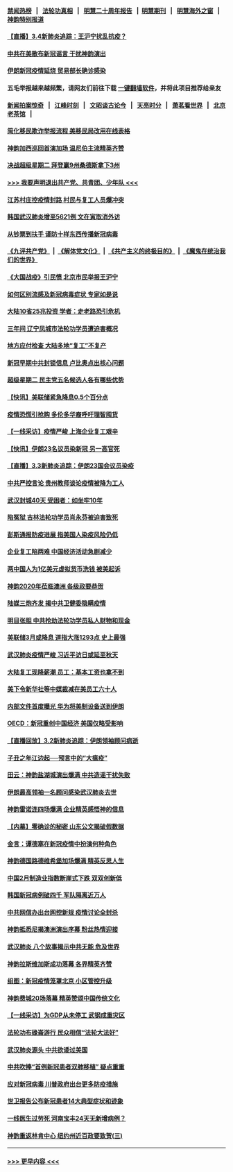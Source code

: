 #### [禁闻热榜](热点新闻.md?=0)  &nbsp;&nbsp;|&nbsp;&nbsp; [法轮功真相](https://github.com/gfw-breaker/truth/blob/master/README.md?=0) &nbsp;&nbsp;|&nbsp;&nbsp; [明慧二十周年报告](https://github.com/gfw-breaker/mh-reports/blob/master/README.md?=0) &nbsp;&nbsp;|&nbsp;&nbsp;[明慧期刊](https://github.com/gfw-breaker/mh-qikan) &nbsp;&nbsp;|&nbsp;&nbsp; [明慧海外之窗](https://github.com/gfw-breaker/mh-news/blob/master/README.md?=0) &nbsp;&nbsp;|&nbsp;&nbsp; [神韵特别报道](https://github.com/gfw-breaker/mh-news/blob/master/shenyun.md?=0)
#### [【直播】3.4新肺炎追踪：王沪宁扰乱抗疫？](../pages/nf4514/n11914571.md?t=03042232) 
#### [中共在美散布新冠谣言 干扰神韵演出](../pages/nf4514/n11910744.md?t=03042232) 
#### [伊朗新冠疫情延烧 贸易部长确诊感染](../pages/nf4514/n11914152.md?t=03042232) 
#### 五毛举报越来越频繁，请网友们前往下载 [一键翻墙软件](https://github.com/gfw-breaker/ssr-accounts)，并将此项目推荐给亲友
#### [新闻拍案惊奇](https://github.com/gfw-breaker/banned-news/blob/master/pages/link4.md) &nbsp;&nbsp;|&nbsp;&nbsp; [江峰时刻](https://github.com/gfw-breaker/banned-news/blob/master/pages/link4.md) &nbsp;&nbsp;|&nbsp;&nbsp; [文昭谈古论今](https://github.com/gfw-breaker/banned-news/blob/master/pages/link4.md) &nbsp;&nbsp;|&nbsp;&nbsp; [天亮时分](https://github.com/gfw-breaker/banned-news/blob/master/pages/link4.md) &nbsp;&nbsp;|&nbsp;&nbsp; [萧茗看世界](https://github.com/gfw-breaker/banned-news/blob/master/pages/link4.md) &nbsp;&nbsp;|&nbsp;&nbsp; [北京老茶馆](https://github.com/gfw-breaker/banned-news/blob/master/pages/link4.md) &nbsp;&nbsp;|&nbsp;&nbsp; 
#### [简化移民欺诈举报流程 美移民局改用在线表格](../pages/nf4514/n11913020.md?t=03042232) 
#### [神韵加西巡回首演加场 温尼伯主流精英齐赞](../pages/nf4514/n11914222.md?t=03042232) 
#### [决战超级星期二 拜登赢9州桑德斯拿下3州](../pages/nf4514/n11913752.md?t=03042232) 
#### [>>> 我要声明退出共产党、共青团、少年队 <<<](https://github.com/begood0513/goodnews/blob/master/quit/letter.md) 
#### [江苏村庄控疫情封路 村民与复工人员爆冲突](../pages/nf4514/n11913885.md?t=03042232) 
#### [韩国武汉肺炎增至5621例 文在寅取消外访](../pages/nf4514/n11913777.md?t=03042232) 
#### [从钞票到扶手 谨防十样东西传播新冠病毒](../pages/nf4514/n11913125.md?t=03042232) 
#### [《九评共产党》](https://github.com/begood0513/9ping.md/blob/master/README.md) &nbsp;|&nbsp; [《解体党文化》](../../../../jtdwh.md/blob/master/README.md)  &nbsp;|&nbsp; [《共产主义的终极目的》](../../../../gczydzjmd.md/blob/master/README.md) &nbsp;|&nbsp; [《魔鬼在统治我们的世界》](../../../../mgztzwmdsj.md/blob/master/README.md) 
#### [《大国战疫》引民愤 北京市民举报王沪宁](../pages/nf4514/n11913352.md?t=03042232) 
#### [如何区别流感及新冠病毒症状 专家如是说](../pages/nf4514/n11913170.md?t=03042232) 
#### [大陆10省25兆投资 学者：走老路恐引危机](../pages/nf4514/n11912861.md?t=03042232) 
#### [三年间 辽宁凤城市法轮功学员遭迫害概况](../pages/nf4514/n11907497.md?t=03042232) 
#### [地方应付检查 大陆多地“复工”不复产](../pages/nf4514/n11912479.md?t=03042232) 
#### [新冠早期中共封锁信息 卢比奥点出核心问题](../pages/nf4514/n11912630.md?t=03042232) 
#### [超级星期二 民主党五名候选人各有哪些优势](../pages/nf4514/n11912510.md?t=03042232) 
#### [【快讯】美联储紧急降息0.5个百分点](../pages/nf4514/n11912406.md?t=03042232) 
#### [疫情恐慌引抢购 多伦多华裔呼吁理智囤货](../pages/nf4514/n11910393.md?t=03042232) 
#### [【一线采访】疫情严峻 上海企业复工艰辛](../pages/nf4514/n11912239.md?t=03042232) 
#### [【快讯】伊朗23名议员染新冠 另一高官死](../pages/nf4514/n11912252.md?t=03042232) 
#### [【直播】3.3新肺炎追踪：伊朗23国会议员染疫](../pages/nf4514/n11912059.md?t=03042232) 
#### [中共严控言论 贵州教师谈论疫情被降为工人](../pages/nf4514/n11911428.md?t=03042232) 
#### [武汉封城40天 受困者：如坐牢10年](../pages/nf4514/n11911305.md?t=03042232) 
#### [陷冤狱 吉林法轮功学员肖永芬被迫害致死](../pages/nf4514/n11909946.md?t=03042232) 
#### [彭斯通报防疫进展 指美国人染疫风险仍低](../pages/nf4514/n11910872.md?t=03042232) 
#### [企业复工陷两难 中国经济活动急剧减少](../pages/nf4514/n11910412.md?t=03042232) 
#### [两中国人为1亿美元虚拟货币洗钱 被美起诉](../pages/nf4514/n11910880.md?t=03042232) 
#### [神韵2020年莅临澳洲 各级政要恭贺](../pages/nf4514/n11901884.md?t=03042232) 
#### [陆媒三炮齐发 揭中共卫健委隐瞒疫情](../pages/nf4514/n11909414.md?t=03042232) 
#### [明目张胆 中共抢劫法轮功学员私人财物和现金](../pages/nf4514/n11910262.md?t=03042232) 
#### [美联储3月或降息 道指大涨1293点 史上最强](../pages/nf4514/n11910630.md?t=03042232) 
#### [武汉肺炎疫情严峻 习近平访日或延至秋天](../pages/nf4514/n11910570.md?t=03042232) 
#### [大陆复工现降薪潮 员工：基本工资也拿不到](../pages/nf4514/n11910316.md?t=03042232) 
#### [美下令新华社等中媒裁减在美员工六十人](../pages/nf4514/n11910256.md?t=03042232) 
#### [内部文件首度曝光 华为将美制设备送到伊朗](../pages/nf4514/n11910211.md?t=03042232) 
#### [OECD：新冠重创中国经济 美国仅略受影响](../pages/nf4514/n11910023.md?t=03042232) 
#### [【直播回放】3.2新肺炎追踪：伊朗领袖顾问病逝](../pages/nf4514/n11909676.md?t=03042232) 
#### [子丑之年江边起──预言中的“大瘟疫”](../pages/nf4514/n11908043.md?t=03042232) 
#### [田云：神韵盐湖城演出爆满 中共造谣干扰失败](../pages/nf4514/n11908418.md?t=03042232) 
#### [伊朗最高领袖一名顾问感染武汉肺炎去世](../pages/nf4514/n11909593.md?t=03042232) 
#### [神韵雷诺连四场爆满 企业精英感悟神的信息](../pages/nf4514/n11909556.md?t=03042232) 
#### [【内幕】零确诊的秘密 山东公文揭破假数据](../pages/nf4514/n11903914.md?t=03042232) 
#### [金言：谭德塞在新冠疫情中扮演何种角色](../pages/nf4514/n11907849.md?t=03042232) 
#### [神韵德国路德维希堡加场爆满 精英反思人生](../pages/nf4514/n11909124.md?t=03042232) 
#### [中国2月制造业指数断崖式下跌 双双创新低](../pages/nf4514/n11909490.md?t=03042232) 
#### [韩国新冠病例破四千 军队隔离近万人](../pages/nf4514/n11909279.md?t=03042232) 
#### [中共网信办出台网控新规 疫情讨论全封杀](../pages/nf4514/n11908545.md?t=03042232) 
#### [神韵抵悉尼揭澳洲演出序幕 粉丝热情迎接](../pages/nf4514/n11907894.md?t=03042232) 
#### [武汉肺炎 八个故事揭示中共无能 危及世界](../pages/nf4514/n11888055.md?t=03042232) 
#### [神韵拉斯维加斯成功落幕 各界精英齐赞](../pages/nf4514/n11908773.md?t=03042232) 
#### [组图：新冠疫情笼罩北京 小区管控升级](../pages/nf4514/n11905532.md?t=03042232) 
#### [神韵费城20场落幕 精英赞颂中国传统文化](../pages/nf4514/n11908666.md?t=03042232) 
#### [【一线采访】为GDP从未停工 武钢成重灾区](../pages/nf4514/n11907787.md?t=03042232) 
#### [法轮功布碌崙游行 民众相信“法轮大法好”](../pages/nf4514/n11907645.md?t=03042232) 
#### [武汉肺炎源头 中共欲诿过美国](../pages/nf4514/n11907665.md?t=03042232) 
#### [中共吹捧“首例新冠患者双肺移植” 疑点重重](../pages/nf4514/n11907615.md?t=03042232) 
#### [应对新冠病毒 川普政府出台更多防疫措施](../pages/nf4514/n11907354.md?t=03042232) 
#### [世卫报告公布新冠患者14大典型症状和迹象](../pages/nf4514/n11907472.md?t=03042232) 
#### [一线医生过劳死 河南宝丰24天无新增病例？](../pages/nf4514/n11907430.md?t=03042232) 
#### [神韵重返林肯中心 纽约州近百政要致贺(三)](../pages/nf4514/n11904356.md?t=03042232) 

----
#### [ >>> 更早内容 <<< ](../indexes/nf4514-earlier.md)

